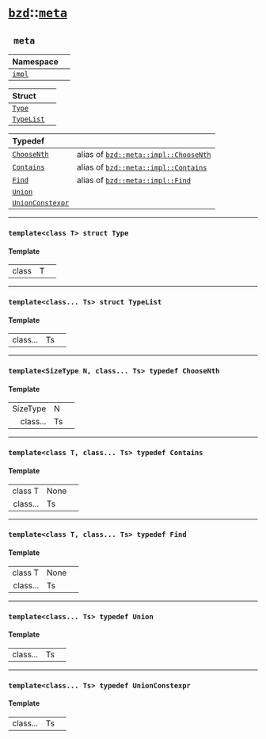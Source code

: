 # [`bzd`](../../index.md)::[`meta`](../index.md)

## ` meta`


|Namespace||
|:---|:---|
|[`impl`](impl/index.md)||

|Struct||
|:---|:---|
|[`Type`](type/index.md)||
|[`TypeList`](typelist/index.md)||

|Typedef||
|:---|:---|
|[`ChooseNth`](./index.md)|alias of [`bzd::meta::impl::ChooseNth`](impl/choosenth/index.md)|
|[`Contains`](./index.md)|alias of [`bzd::meta::impl::Contains`](impl/contains/index.md)|
|[`Find`](./index.md)|alias of [`bzd::meta::impl::Find`](impl/find/index.md)|
|[`Union`](./index.md)||
|[`UnionConstexpr`](./index.md)||
------
### `template<class T> struct Type`

#### Template
||||
|---:|:---|:---|
|class|T||
------
### `template<class... Ts> struct TypeList`

#### Template
||||
|---:|:---|:---|
|class...|Ts||
------
### `template<SizeType N, class... Ts> typedef ChooseNth`

#### Template
||||
|---:|:---|:---|
|SizeType|N||
|class...|Ts||
------
### `template<class T, class... Ts> typedef Contains`

#### Template
||||
|---:|:---|:---|
|class T|None||
|class...|Ts||
------
### `template<class T, class... Ts> typedef Find`

#### Template
||||
|---:|:---|:---|
|class T|None||
|class...|Ts||
------
### `template<class... Ts> typedef Union`

#### Template
||||
|---:|:---|:---|
|class...|Ts||
------
### `template<class... Ts> typedef UnionConstexpr`

#### Template
||||
|---:|:---|:---|
|class...|Ts||

